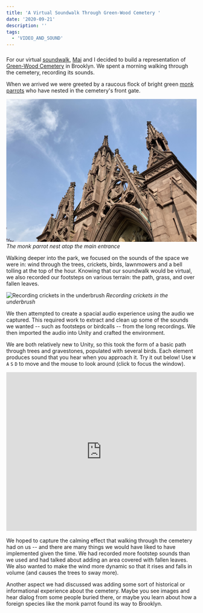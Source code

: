 ```yaml
---
title: 'A Virtual Soundwalk Through Green-Wood Cemetery '
date: '2020-09-21'
description: ''
tags:
  - 'VIDEO_AND_SOUND'
---
```


###

For our virtual [soundwalk](https://en.wikipedia.org/wiki/Soundwalk), [Mai](https://wp.nyu.edu/mai_blog/) and I decided to build a representation of [Green-Wood Cemetery](https://www.green-wood.com/) in Brooklyn. We spent a morning walking through the cemetery, recording its sounds.

When we arrived we were greeted by a raucous flock of bright green [monk parrots](https://untappedcities.com/2015/12/03/daily-what-the-monk-parrots-of-green-wood-cemetery-in-brooklyn/) who have nested in the cemetery's front gate.

![The monk parrot nest atop the main entrance](IMG_0105.jpg)
_The monk parrot nest atop the main entrance_

Walking deeper into the park, we focused on the sounds of the space we were in: wind through the trees, crickets, birds, lawnmowers and a bell tolling at the top of the hour. Knowing that our soundwalk would be virtual, we also recorded our footsteps on various terrain: the path, grass, and over fallen leaves.

<div class="portrait">

![Recording crickets in the underbrush](IMG_0144.jpg)
_Recording crickets in the underbrush_

</div>
We then attempted to create a spacial audio experience using the audio we captured. This required work to extract and clean up some of the sounds we wanted -- such as footsteps or birdcalls -- from the long recordings. We then imported the audio into Unity and crafted the environment.

We are both relatively new to Unity, so this took the form of a basic path through trees and gravestones, populated with several birds. Each element produces sound that you hear when you approach it. Try it out below! Use `W` `A` `S` `D` to move and the mouse to look around (click to focus the window).

<p>
<iframe src="https://i.simmer.io/@ejarzo/green-wood-cemetery-soundwalk" style="width:100%; height: 420px; border:0"></iframe>
</p>

We hoped to capture the calming effect that walking through the cemetery had on us -- and there are many things we would have liked to have implemented given the time. We had recorded more footstep sounds than we used and had talked about adding an area covered with fallen leaves. We also wanted to make the wind more dynamic so that it rises and falls in volume (and causes the trees to sway more).

Another aspect we had discussed was adding some sort of historical or informational experience about the cemetery. Maybe you see images and hear dialog from some people buried there, or maybe you learn about how a foreign species like the monk parrot found its way to Brooklyn.
